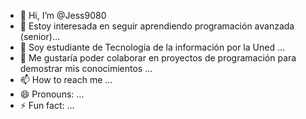 - 👋 Hi, I’m @Jess9080
- 👀 Estoy interesada en seguir aprendiendo programación avanzada (senior)...
- 🌱 Soy estudiante de Tecnología de la información por la Uned ...
- 💞️ Me gustaría poder colaborar en proyectos de programación para demostrar mis conocimientos ...
- 📫 How to reach me ...
- 😄 Pronouns: ...
- ⚡ Fun fact: ...

<!---
Jess9080/Jess9080 is a ✨ special ✨ repository because its `README.md` (this file) appears on your GitHub profile.
You can click the Preview link to take a look at your changes.
--->
